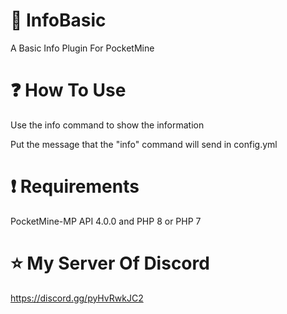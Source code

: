 # 📝 InfoBasic

A Basic Info Plugin For PocketMine

# ❓ How To Use

Use the info command to show the information

Put the message that the "info" command will send in config.yml

# ❗ Requirements

PocketMine-MP API 4.0.0 and PHP 8 or PHP 7

# ⭐ My Server Of Discord

https://discord.gg/pyHvRwkJC2
